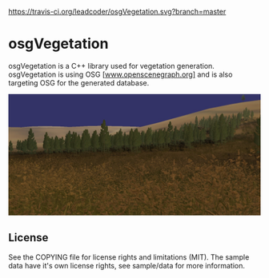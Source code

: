 https://travis-ci.org/leadcoder/osgVegetation.svg?branch=master

# osgVegetation
osgVegetation is a C++ library used for vegetation generation. 
osgVegetation is using OSG [www.openscenegraph.org] and is also 
targeting OSG for the generated database. 

![alt tag](/images/showcase1.jpg?raw=true "Optional Title")

## License

See the COPYING file for license rights and limitations (MIT).
The sample data have it's own license rights, see sample/data 
for more information.  
